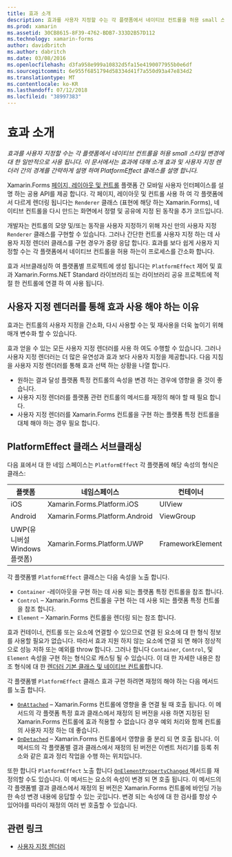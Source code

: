 ```yaml
---
title: 효과 소개
description: 효과를 사용자 지정할 수는 각 플랫폼에서 네이티브 컨트롤을 허용 small 스타일 변경에 대 한 일반적으로 사용 됩니다. 이 문서에서는 효과에 대해 소개 효과 및 사용자 지정 렌더러 간의 경계를 간략하게 설명 하며 PlatformEffect 클래스를 설명 합니다.
ms.prod: xamarin
ms.assetid: 30CB8615-8F39-4762-BDB7-333D2B57D112
ms.technology: xamarin-forms
author: davidbritch
ms.author: dabritch
ms.date: 03/08/2016
ms.openlocfilehash: d3fa958e999a10832d5fa15e4190077955b0e6df
ms.sourcegitcommit: 6e955f6851794d58334d41f7a550d93a47e834d2
ms.translationtype: MT
ms.contentlocale: ko-KR
ms.lasthandoff: 07/12/2018
ms.locfileid: "38997383"
---
```

# <a name="introduction-to-effects"></a>효과 소개

_효과를 사용자 지정할 수는 각 플랫폼에서 네이티브 컨트롤을 허용 small 스타일 변경에 대 한 일반적으로 사용 됩니다. 이 문서에서는 효과에 대해 소개 효과 및 사용자 지정 렌더러 간의 경계를 간략하게 설명 하며 PlatformEffect 클래스를 설명 합니다._

Xamarin.Forms [페이지, 레이아웃 및 컨트롤](~/xamarin-forms/user-interface/controls/index.md) 플랫폼 간 모바일 사용자 인터페이스를 설명 하는 공용 API를 제공 합니다. 각 페이지, 레이아웃 및 컨트롤 사용 하 여 각 플랫폼에서 다르게 렌더링 됩니다는 `Renderer` 클래스 (표현에 해당 하는 Xamarin.Forms), 네이티브 컨트롤을 다시 만드는 화면에서 정렬 및 공유에 지정 된 동작을 추가 코드입니다.

개발자는 컨트롤의 모양 및/또는 동작을 사용자 지정하기 위해 자신 만의 사용자 지정 `Renderer` 클래스를 구현할 수 있습니다. 그러나 간단한 컨트롤 사용자 지정 하는 데 사용자 지정 렌더러 클래스를 구현 경우가 중량 응답 합니다. 효과를 보다 쉽게 사용자 지정할 수는 각 플랫폼에서 네이티브 컨트롤을 허용 하는이 프로세스를 간소화 합니다.

효과 서브클래싱하 여 플랫폼별 프로젝트에 생성 됩니다는 `PlatformEffect` 제어 및 효과 Xamarin.Forms.NET Standard 라이브러리 또는 라이브러리 공유 프로젝트에 적절 한 컨트롤에 연결 하 여 사용 됩니다.

## <a name="why-use-an-effect-over-a-custom-renderer"></a>사용자 지정 렌더러를 통해 효과 사용 해야 하는 이유

효과는 컨트롤의 사용자 지정을 간소화, 다시 사용할 수는 및 재사용을 더욱 높이기 위해 매개 변수화 할 수 있습니다.

효과 얻을 수 있는 모든 사용자 지정 렌더러를 사용 하 여도 수행할 수 있습니다. 그러나 사용자 지정 렌더러는 더 많은 유연성과 효과 보다 사용자 지정을 제공합니다. 다음 지침을 사용자 지정 렌더러를 통해 효과 선택 하는 상황을 나열 합니다.

- 원하는 결과 달성 플랫폼 특정 컨트롤의 속성을 변경 하는 경우에 영향을 줄 것이 좋습니다.
- 사용자 지정 렌더러를 플랫폼 관련 컨트롤의 메서드를 재정의 해야 할 때 필요 합니다.
- 사용자 지정 렌더러를 Xamarin.Forms 컨트롤을 구현 하는 플랫폼 특정 컨트롤을 대체 해야 하는 경우 필요 합니다.

## <a name="subclassing-the-platformeffect-class"></a>PlatformEffect 클래스 서브클래싱

다음 표에서 대 한 네임 스페이스는 `PlatformEffect` 각 플랫폼에 해당 속성의 형식은 클래스:

|플랫폼|네임스페이스|컨테이너|Control|
|--- |--- |--- |--- |
|iOS|Xamarin.Forms.Platform.iOS|UIView|UIView|
|Android|Xamarin.Forms.Platform.Android|ViewGroup|보기|
|UWP(유니버설 Windows 플랫폼)|Xamarin.Forms.Platform.UWP|FrameworkElement|FrameworkElement|

각 플랫폼별 `PlatformEffect` 클래스는 다음 속성을 노출 합니다.

- `Container` -레이아웃을 구현 하는 데 사용 되는 플랫폼 특정 컨트롤을 참조 합니다.
- `Control` – Xamarin.Forms 컨트롤을 구현 하는 데 사용 되는 플랫폼 특정 컨트롤을 참조 합니다.
- `Element` – Xamarin.Forms 컨트롤을 렌더링 되는 참조 합니다.

효과 컨테이너, 컨트롤 또는 요소에 연결할 수 있으므로 연결 된 요소에 대 한 형식 정보를 사용할 필요가 없습니다. 따라서 효과 지원 하지 않는 요소에 연결 되 면 해야 정상적으로 성능 저하 또는 예외를 throw 합니다. 그러나 합니다 `Container`, `Control`, 및 `Element` 속성을 구현 하는 형식으로 캐스팅 될 수 있습니다. 이 대 한 자세한 내용은 참조 형식에 대 한 [렌더러 기본 클래스 및 네이티브 컨트롤](~/xamarin-forms/app-fundamentals/custom-renderer/renderers.md)합니다.

각 플랫폼별 `PlatformEffect` 클래스 효과 구현 하려면 재정의 해야 하는 다음 메서드를 노출 합니다.

- [`OnAttached`](xref:Xamarin.Forms.Effect.OnAttached) – Xamarin.Forms 컨트롤에 영향을 줄 연결 될 때 호출 됩니다. 이 메서드의 각 플랫폼 특정 효과 클래스에서 재정의 된 버전을 사용 하면 지정된 된 Xamarin.Forms 컨트롤에 효과 적용할 수 없습니다 경우 예외 처리와 함께 컨트롤의 사용자 지정 하는 데 좋습니다.
- [`OnDetached`](xref:Xamarin.Forms.Effect.OnDetached) – Xamarin.Forms 컨트롤에서 영향을 줄 분리 되 면 호출 됩니다. 이 메서드의 각 플랫폼별 결과 클래스에서 재정의 된 버전은 이벤트 처리기를 등록 취소와 같은 효과 정리 작업을 수행 하는 위치입니다.

또한 합니다 `PlatformEffect` 노출 합니다 [ `OnElementPropertyChanged` ](xref:Xamarin.Forms.PlatformEffect`2.OnElementPropertyChanged(System.ComponentModel.PropertyChangedEventArgs)) 메서드를 재정의할 수도 있습니다. 이 메서드는 요소의 속성이 변경 되 면 호출 됩니다. 이 메서드의 각 플랫폼별 결과 클래스에서 재정의 된 버전은 Xamarin.Forms 컨트롤에 바인딩 가능한 속성 변경 내용에 응답할 수 있는 곳입니다. 변경 되는 속성에 대 한 검사를 항상 수 있어야를 따라이 재정의 여러 번 호출할 수 있습니다.


## <a name="related-links"></a>관련 링크

- [사용자 지정 렌더러](~/xamarin-forms/app-fundamentals/custom-renderer/index.md)
